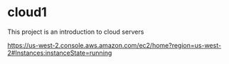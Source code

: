 # cloud1
This project is an introduction to cloud servers

https://us-west-2.console.aws.amazon.com/ec2/home?region=us-west-2#Instances:instanceState=running
